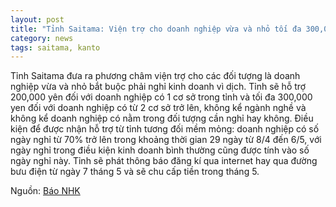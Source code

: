 ```yaml
---
layout: post
title: "Tỉnh Saitama: Viện trợ cho doanh nghiệp vừa và nhỏ tối đa 300,000 yen"
category: news
tags: saitama, kanto
---
```

Tỉnh Saitama đưa ra phương châm viện trợ cho các đối tượng là doanh nghiệp vừa và nhỏ bắt buộc phải nghỉ kinh doanh vì dịch.
Tỉnh sẽ hỗ trợ 200,000 yên đối với doanh nghiệp có 1 cơ sở trong tỉnh và tối đa 300,000 yen đối với doanh nghiệp có từ 2 cơ sở trở lên, không kể ngành nghề và không kể doanh nghiệp có nằm trong đối tượng cần nghỉ hay không.
Điều kiện để được nhận hỗ trợ từ tỉnh tương đối mềm mỏng: doanh nghiệp có số ngày nghỉ từ 70% trở lên trong khoảng thời gian 29 ngày từ 8/4 đến 6/5, với ngày nghỉ trong điều kiện kinh doanh bình thường cũng được tính vào số ngày nghỉ này.
Tỉnh sẽ phát thông báo đăng kí qua internet hay qua đường bưu điện từ ngày 7 tháng 5 và sẽ chu cấp tiền trong tháng 5.

Nguồn: [Báo NHK](https://www3.nhk.or.jp/lnews/saitama/20200422/1100008288.html)